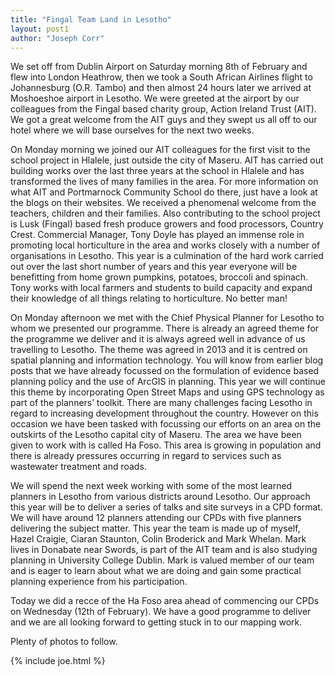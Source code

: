 ```yaml
---
title: "Fingal Team Land in Lesotho"
layout: post1
author: "Joseph Corr"
---
```


We set off from Dublin Airport on Saturday morning 8th of February and flew into London Heathrow, then we took a South African Airlines flight to Johannesburg (O.R. Tambo) and then almost 24 hours later we arrived at Moshoeshoe airport in Lesotho. We were greeted at the airport by our colleagues from the Fingal based charity group, Action Ireland Trust (AIT). We got a great welcome from the AIT guys and they swept us all off to our hotel where we will base ourselves for the next two weeks.

On Monday morning we joined our AIT colleagues for the first visit to the school project in Hlalele, just outside the city of Maseru. AIT has carried out building works over the last three years at the school in Hlalele and has transformed the lives of many families in the area. For more information on what AIT and Portmarnock Community School do there, just have a look at the blogs on their websites. We received a phenomenal welcome from the teachers, children and their families. Also contributing to the school project is Lusk (Fingal) based fresh produce growers and food processors, Country Crest. Commercial Manager, Tony Doyle has played an immense role in promoting local horticulture in the area and works closely with a number of organisations in Lesotho. This year is a culmination of the hard work carried out over the last short number of years and this year everyone will be benefitting from home grown pumpkins, potatoes, broccoli and spinach. Tony works with local farmers and students to build capacity and expand their knowledge of all things relating to horticulture. No better man!

On Monday afternoon we met with the Chief Physical Planner for Lesotho to whom we presented our programme. There is already an agreed theme for the programme we deliver and it is always agreed well in advance of us travelling to Lesotho. The theme was agreed in 2013 and it is centred on spatial planning and information technology. You will know from earlier blog posts that we have already focussed on the formulation of evidence based planning policy and the use of ArcGIS in planning. This year we will continue this theme by incorporating Open Street Maps and using GPS technology as part of the planners’ toolkit. There are many challenges facing Lesotho in regard to increasing development throughout the country. However on this occasion we have been tasked with focussing our efforts on an area on the outskirts of the Lesotho capital city of Maseru. The area we have been given to work with is called Ha Foso. This area is growing in population and there is already pressures occurring in regard to services such as wastewater treatment and roads.

We will spend the next week working with some of the most learned planners in Lesotho from various districts around Lesotho. Our approach this year will be to deliver a series of talks and site surveys in a CPD format. We will have around 12 planners attending our CPDs with five planners delivering the subject matter. This year the team is made up of myself, Hazel Craigie, Ciaran Staunton, Colin Broderick and Mark Whelan. Mark lives in Donabate near Swords, is part of the AIT team and is also studying planning in University College Dublin. Mark is valued member of our team and is eager to learn about what we are doing and gain some practical planning experience from his participation.

Today we did a recce of the Ha Foso area ahead of commencing our CPDs on Wednesday (12th of February). We have a good programme to deliver and we are all looking forward to getting stuck in to our mapping work.

Plenty of photos to follow.

{% include joe.html %}
